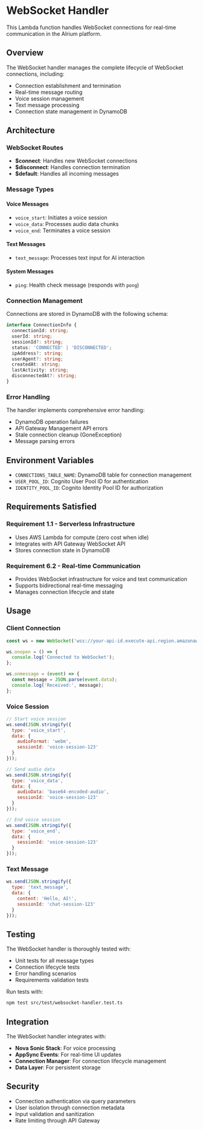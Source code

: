 # WebSocket Handler

This Lambda function handles WebSocket connections for real-time communication in the AIrium platform.

## Overview

The WebSocket handler manages the complete lifecycle of WebSocket connections, including:
- Connection establishment and termination
- Real-time message routing
- Voice session management
- Text message processing
- Connection state management in DynamoDB

## Architecture

### WebSocket Routes

- **$connect**: Handles new WebSocket connections
- **$disconnect**: Handles connection termination
- **$default**: Handles all incoming messages

### Message Types

#### Voice Messages
- `voice_start`: Initiates a voice session
- `voice_data`: Processes audio data chunks
- `voice_end`: Terminates a voice session

#### Text Messages
- `text_message`: Processes text input for AI interaction

#### System Messages
- `ping`: Health check message (responds with `pong`)

### Connection Management

Connections are stored in DynamoDB with the following schema:

```typescript
interface ConnectionInfo {
  connectionId: string;
  userId: string;
  sessionId?: string;
  status: 'CONNECTED' | 'DISCONNECTED';
  ipAddress?: string;
  userAgent?: string;
  createdAt: string;
  lastActivity: string;
  disconnectedAt?: string;
}
```

### Error Handling

The handler implements comprehensive error handling:
- DynamoDB operation failures
- API Gateway Management API errors
- Stale connection cleanup (GoneException)
- Message parsing errors

## Environment Variables

- `CONNECTIONS_TABLE_NAME`: DynamoDB table for connection management
- `USER_POOL_ID`: Cognito User Pool ID for authentication
- `IDENTITY_POOL_ID`: Cognito Identity Pool ID for authorization

## Requirements Satisfied

### Requirement 1.1 - Serverless Infrastructure
- Uses AWS Lambda for compute (zero cost when idle)
- Integrates with API Gateway WebSocket API
- Stores connection state in DynamoDB

### Requirement 6.2 - Real-time Communication
- Provides WebSocket infrastructure for voice and text communication
- Supports bidirectional real-time messaging
- Manages connection lifecycle and state

## Usage

### Client Connection

```javascript
const ws = new WebSocket('wss://your-api-id.execute-api.region.amazonaws.com/prod?userId=user123');

ws.onopen = () => {
  console.log('Connected to WebSocket');
};

ws.onmessage = (event) => {
  const message = JSON.parse(event.data);
  console.log('Received:', message);
};
```

### Voice Session

```javascript
// Start voice session
ws.send(JSON.stringify({
  type: 'voice_start',
  data: {
    audioFormat: 'webm',
    sessionId: 'voice-session-123'
  }
}));

// Send audio data
ws.send(JSON.stringify({
  type: 'voice_data',
  data: {
    audioData: 'base64-encoded-audio',
    sessionId: 'voice-session-123'
  }
}));

// End voice session
ws.send(JSON.stringify({
  type: 'voice_end',
  data: {
    sessionId: 'voice-session-123'
  }
}));
```

### Text Message

```javascript
ws.send(JSON.stringify({
  type: 'text_message',
  data: {
    content: 'Hello, AI!',
    sessionId: 'chat-session-123'
  }
}));
```

## Testing

The WebSocket handler is thoroughly tested with:
- Unit tests for all message types
- Connection lifecycle tests
- Error handling scenarios
- Requirements validation tests

Run tests with:
```bash
npm test src/test/websocket-handler.test.ts
```

## Integration

The WebSocket handler integrates with:
- **Nova Sonic Stack**: For voice processing
- **AppSync Events**: For real-time UI updates
- **Connection Manager**: For connection lifecycle management
- **Data Layer**: For persistent storage

## Security

- Connection authentication via query parameters
- User isolation through connection metadata
- Input validation and sanitization
- Rate limiting through API Gateway